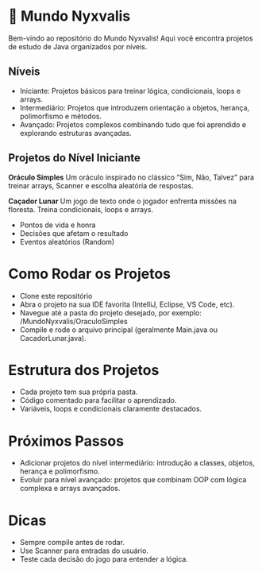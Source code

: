 # 🌙 Mundo Nyxvalis

Bem-vindo ao repositório do Mundo Nyxvalis! Aqui você encontra projetos de estudo de Java organizados por níveis.

##  Níveis

- Iniciante: Projetos básicos para treinar lógica, condicionais, loops e arrays.
- Intermediário: Projetos que introduzem orientação a objetos, herança, polimorfismo e métodos.
- Avançado: Projetos complexos combinando tudo que foi aprendido e explorando estruturas avançadas.

## Projetos do Nível Iniciante

**Oráculo Simples**
Um oráculo inspirado no clássico “Sim, Não, Talvez” para treinar arrays, Scanner e escolha aleatória de respostas.

**Caçador Lunar**
Um jogo de texto onde o jogador enfrenta missões na floresta. Treina condicionais, loops e arrays.
- Pontos de vida e honra
- Decisões que afetam o resultado
- Eventos aleatórios (Random)

# Como Rodar os Projetos
- Clone este repositório
- Abra o projeto na sua IDE favorita (IntelliJ, Eclipse, VS Code, etc).
- Navegue até a pasta do projeto desejado, por exemplo:
/MundoNyxvalis/OraculoSimples
- Compile e rode o arquivo principal (geralmente Main.java ou CacadorLunar.java).

# Estrutura dos Projetos

- Cada projeto tem sua própria pasta.
- Código comentado para facilitar o aprendizado.
- Variáveis, loops e condicionais claramente destacados.

# Próximos Passos
- Adicionar projetos do nível intermediário: introdução a classes, objetos, herança e polimorfismo.
- Evoluir para nível avançado: projetos que combinam OOP com lógica complexa e arrays avançados.

# Dicas

- Sempre compile antes de rodar.
- Use Scanner para entradas do usuário.
- Teste cada decisão do jogo para entender a lógica.
